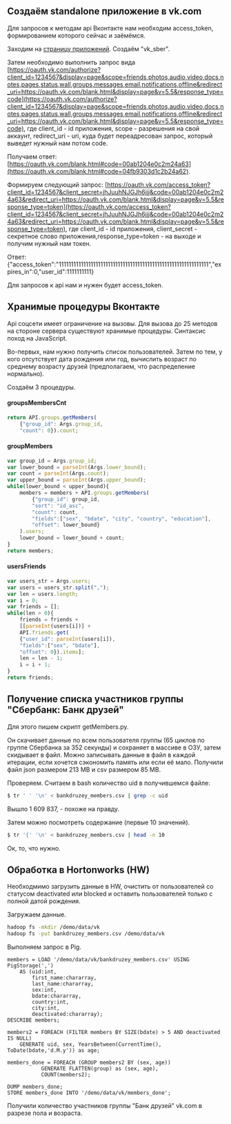 ## Создаём standalone приложение в vk.com
Для запросов к методам api Вконтакте нам необходим access_token, формированием которого сейчас и заёмёмся.

Заходим на [страницу приложений](https://vk.com/apps?act=manage). Создаём "vk_sber".

Затем необходимо выполнить запрос вида [https://oauth.vk.com/authorize?client_id=1234567&display=page&scope=friends,photos,audio,video,docs,notes,pages,status,wall,groups,messages,email,notifications,offline&redirect_uri=https://oauth.vk.com/blank.html&display=page&v=5.5&response_type=code](https://oauth.vk.com/authorize?client_id=1234567&display=page&scope=friends,photos,audio,video,docs,notes,pages,status,wall,groups,messages,email,notifications,offline&redirect_uri=https://oauth.vk.com/blank.html&display=page&v=5.5&response_type=code), где client_id - id приложения, scope - разрешения на свой аккаунт, redirect_uri - uri, куда будет переадресован запрос, который выведет нужный нам потом code.

Получаем ответ: [https://oauth.vk.com/blank.html#code=00ab1204e0c2m24a63](https://oauth.vk.com/blank.html#code=04fb9303d1c2b24a62).

Формируем следующий запрос: [https://oauth.vk.com/access_token?client_id=1234567&client_secret=jhJuuhNJGJh6jjj&code=00ab1204e0c2m24a63&redirect_uri=https://oauth.vk.com/blank.html&display=page&v=5.5&response_type=token](https://oauth.vk.com/access_token?client_id=1234567&client_secret=jhJuuhNJGJh6jjj&code=00ab1204e0c2m24a63&redirect_uri=https://oauth.vk.com/blank.html&display=page&v=5.5&response_type=token), где client_id - id приложения, client_secret - секретное слово приложения,response_type=token - на выходе и получим нужный нам токен.

Ответ: {"access_token":"1111111111111111111111111111111111111111111111111111111111111","expires_in":0,"user_id":1111111111}

Для запросов к api нам и нужен будет access_token.

## Хранимые процедуры Вконтакте
Api соцсети имеет ограничение на вызовы. Для вызова до 25 методов на стороне сервера существуют хранимые процедуры. Синтаксис поход на JavaScript.

Во-первых, нам нужно получить список пользователей. Затем по тем, у кого отсутствует дата рождения или год, вычислить возраст по среднему возрасту друзей (предполагаем, что распределение нормально).

Создаём 3 процедуры.

#### groupsMembersCnt
```javascript
return API.groups.getMembers(
    {"group_id": Args.group_id,
    "count": 0}).count;
```
#### groupMembers
```javascript
var group_id = Args.group_id;
var lower_bound = parseInt(Args.lower_bound);
var count = parseInt(Args.count);
var upper_bound = parseInt(Args.upper_bound);
while(lower_bound < upper_bound){
    members = members + API.groups.getMembers(
        {"group_id": group_id,
        "sort": "id_asc",
        "count": count,
        "fields":["sex", "bdate", "city", "country", "education"],
        "offset": lower_bound}
    ).users;
    lower_bound = lower_bound + count;
}
return members;
```
#### usersFriends
```javascript
var users_str = Args.users;
var users = users_str.split(",");
var len = users.length;
var i = 0;
var friends = [];
while(len > 0){
    friends = friends +
    [[parseInt(users[i])] +
    API.friends.get(
    {"user_id": parseInt(users[i]),
    "fields":["sex", "bdate"],
    "offset": 0}).items];
    len = len - 1;
    i = i + 1;
}
return friends;
```

## Получение списка участников группы "Сбербанк: Банк друзей"
Для этого пишем скрипт getMembers.py.

Он скачивает данные по всем пользователя группы (65 циклов по группе Сбербанка за 352 секунды) и сохраняет в массиве в ОЗУ, затем скидывает в файл. Можно записывать данные в файл в каждой итерации, если хочется сэкономить память или если её мало.
Получили файл json размером 213 MB и csv размером 85 MB.

Проверяем.
Считаем в bash количество uid в получившемся файле:
```bash
$ tr ' ' '\n' < bankdruzey_members.csv | grep -c uid
```
Вышло 1 609 837, - похоже на правду.

Затем можно посмотреть содержание (первые 10 значений).
```bash
$ tr '{' '\n' < bankdruzey_members.csv | head -n 10
```
Ок, то, что нужно.

## Обработка в Hortonworks (HW)
Необходмимо загрузить данные в HW, очистить от пользователей со статусом deactivated или blocked и оставить пользователей только с полной датой рождения.

Загружаем данные.
```bash
hadoop fs -mkdir /demo/data/vk
hadoop fs -put bankdruzey_members.csv /demo/data/vk
```

Выполняем запрос в Pig.
```Pig
members = LOAD '/demo/data/vk/bankdruzey_members.csv' USING PigStorage(',')
	AS (uid:int,
    	first_name:chararray,
        last_name:chararray,
        sex:int,
        bdate:chararray,
        country:int,
        city:int,
        deactivated:chararray);
DESCRIBE members;

members2 = FOREACH (FILTER members BY SIZE(bdate) > 5 AND deactivated IS NULL)
	GENERATE uid, sex, YearsBetween(CurrentTime(), ToDate(bdate,'d.M.y')) as age;
    
members_done = FOREACH (GROUP members2 BY (sex, age))
		   GENERATE FLATTEN(group) as (sex, age),
		   COUNT(members2);
           
DUMP members_done;
STORE members_done INTO '/demo/data/vk/members_done';
```

Получили количество участников группы "Банк друзей" vk.com в разрезе пола и возраста.
